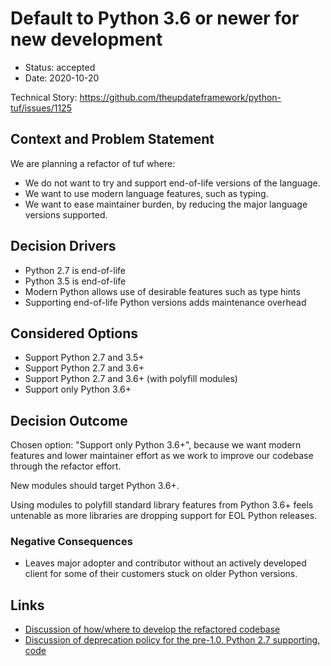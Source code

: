 # Default to Python 3.6 or newer for new development

* Status: accepted
* Date: 2020-10-20

Technical Story: https://github.com/theupdateframework/python-tuf/issues/1125

## Context and Problem Statement

We are planning a refactor of tuf where:

* We do not want to try and support end-of-life versions of the language.
* We want to use modern language features, such as typing.
* We want to ease maintainer burden, by reducing the major language versions supported.

## Decision Drivers

* Python 2.7 is end-of-life
* Python 3.5 is end-of-life
* Modern Python allows use of desirable features such as type hints
* Supporting end-of-life Python versions adds maintenance overhead

## Considered Options

* Support Python 2.7 and 3.5+
* Support Python 2.7 and 3.6+
* Support Python 2.7 and 3.6+ (with polyfill modules)
* Support only Python 3.6+

## Decision Outcome

Chosen option: "Support only Python 3.6+", because we want modern features and lower
maintainer effort as we work to improve our codebase through the refactor effort.

New modules should target Python 3.6+.

Using modules to polyfill standard library features from Python 3.6+ feels
untenable as more libraries are dropping support for EOL Python releases.

### Negative Consequences

* Leaves major adopter and contributor without an actively developed client for some of
  their customers stuck on older Python versions.

## Links

* [Discussion of how/where to develop the refactored codebase](https://github.com/theupdateframework/python-tuf/issues/1126)
* [Discussion of deprecation policy for the pre-1.0, Python 2.7 supporting, code](https://github.com/theupdateframework/python-tuf/issues/1127)
